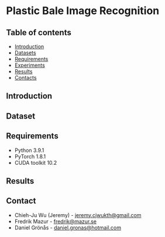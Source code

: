 # Plastic Bale Image Recognition

## Table of contents

<!--ts-->
   * [Introduction](#Introduction)
   * [Datasets](#Datasets)
   * [Requirements](#Requirements)
   * [Experiments](#Experiments)
   * [Results](#Results)
   * [Contacts](#Contacts)
<!--te-->


## Introduction

## Dataset

## Requirements
- Python  3.9.1
- PyTorch 1.8.1
- CUDA toolkit 10.2


## Results

<!-- CONTACT -->
## Contact
- Chieh-Ju Wu (Jeremy) - jeremy.cjwukth@gmail.com
- Fredrik Mazur - fredrik@mazur.se
- Daniel Grönås - daniel.gronas@hotmail.com

